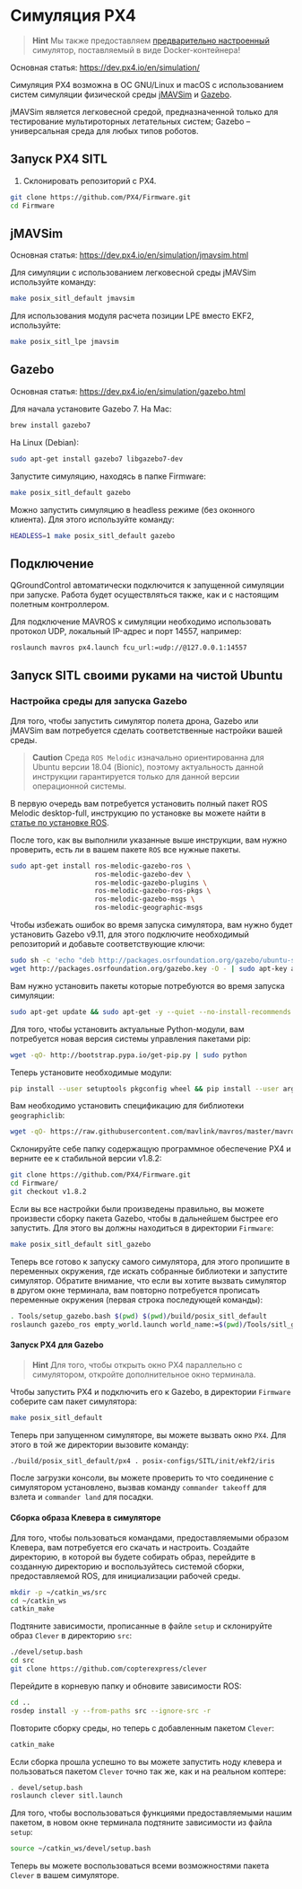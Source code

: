 # Симуляция PX4

> **Hint** Мы также предоставляем [предварительно настроенный](sitl_docker.md) симулятор, поставляемый в виде Docker-контейнера!

Основная статья: https://dev.px4.io/en/simulation/

Симуляция PX4 возможна в ОС GNU/Linux и macOS с использованием систем симуляции физической среды [jMAVSim](https://pixhawk.org/dev/hil/jmavsim) и [Gazebo](http://gazebosim.org).

jMAVSim является легковесной средой, предназначенной только для тестирование мультироторных летательных систем; Gazebo – универсальная среда для любых типов роботов.

## Запуск PX4 SITL

1. Склонировать репозиторий с PX4.

```bash
git clone https://github.com/PX4/Firmware.git
cd Firmware
```

## jMAVSim

Основная статья: https://dev.px4.io/en/simulation/jmavsim.html

Для симуляции с использованием легковесной среды jMAVSim используйте команду:

```bash
make posix_sitl_default jmavsim
```

Для использования модуля расчета позиции LPE вместо EKF2, используйте:

```bash
make posix_sitl_lpe jmavsim
```

## Gazebo

Основная статья: https://dev.px4.io/en/simulation/gazebo.html

Для начала установите Gazebo 7. На Mac:

```bash
brew install gazebo7
```

На Linux (Debian):

```bash
sudo apt-get install gazebo7 libgazebo7-dev
```

Запустите симуляцию, находясь в папке Firmware:

```bash
make posix_sitl_default gazebo
```

Можно запустить симуляцию в headless режиме (без оконного клиента). Для этого используйте команду:

```bash
HEADLESS=1 make posix_sitl_default gazebo
```

## Подключение

QGroundControl автоматически подключится к запущенной симуляции при запуске. Работа будет осуществляться также, как и с настоящим полетным контроллером.

Для подключение MAVROS к симуляции необходимо использовать протокол UDP, локальный IP-адрес и порт 14557, например:

```bash
roslaunch mavros px4.launch fcu_url:=udp://@127.0.0.1:14557
```

## Запуск SITL своими руками на чистой Ubuntu

### Настройка среды для запуска Gazebo

Для того, чтобы запустить симулятор полета дрона, Gazebo или jMAVSim вам потребуется сделать соответственные настройки вашей среды.

> **Caution** Среда `ROS Melodic` изначально ориентированна для Ubuntu версии 18.04 (Bionic), поэтому актуальность данной инструкции гарантируется только для данной версии операционной системы.

В первую очередь вам потребуется установить полный пакет ROS Melodic desktop-full, инструкцию по установке вы можете найти в [статье по установке ROS](ros-install.md).

После того, как вы выполнили указанные выше инструкции, вам нужно проверить, есть ли в вашем пакете `ROS` все нужные пакеты.

```bash
sudo apt-get install ros-melodic-gazebo-ros \
					 ros-melodic-gazebo-dev \
					 ros-melodic-gazebo-plugins \
					 ros-melodic-gazebo-ros-pkgs \
					 ros-melodic-gazebo-msgs \
					 ros-melodic-geographic-msgs
```

Чтобы избежать ошибок во время запуска симулятора, вам нужно будет установить Gazebo v9.11, для этого подключите необходимый репозиторий и добавьте соответствующие ключи:

```bash
sudo sh -c 'echo "deb http://packages.osrfoundation.org/gazebo/ubuntu-stable `lsb_release -cs` main" > /etc/apt/sources.list.d/gazebo-stable.list'
wget http://packages.osrfoundation.org/gazebo.key -O - | sudo apt-key add -
```

Вам нужно установить пакеты которые потребуются во время запуска симуляции:

```bash
sudo apt-get update && sudo apt-get -y --quiet --no-install-recommends install bzip2 ca-certificates ccache cmake cppcheck curl dirmngr doxygen file g++ gcc gdb git gnupg gosu lcov libfreetype6-dev libgtest-dev libpng-dev lsb-release make ninja-build openjdk-8-jdk openjdk-8-jre openssh-client pkg-config python-pip python-pygments python-setuptools rsync shellcheck tzdata unzip wget xsltproc zip ant gazebo7 gstreamer1.0-plugins-bad gstreamer1.0-plugins-base gstreamer1.0-plugins-good gstreamer1.0-plugins-ugly libeigen3-dev libgazebo7-dev libgstreamer-plugins-base1.0-dev libimage-exiftool-perl libopencv-dev libxml2-utils pkg-config protobuf-compiler libgeographic-dev geographiclib-tools libignition-math2-dev

```

Для того, чтобы установить актуальные Python-модули, вам потребуется новая версия системы управления пакетами pip:

```bash
wget -qO- http://bootstrap.pypa.io/get-pip.py | sudo python
```

Теперь установите необходимые модули:

```bash
pip install --user setuptools pkgconfig wheel && pip install --user argparse argcomplete coverage jinja2 empy numpy requests serial toml pyyaml cerberus
```

Вам необходимо установить спецификацию для библиотеки `geographiclib`:

```bash
wget -qO- https://raw.githubusercontent.com/mavlink/mavros/master/mavros/scripts/install_geographiclib_datasets.sh | sudo bash
```

Склонируйте себе папку содержащую программное обеспечение PX4 и верните ее к стабильной версии v1.8.2:

```bash
git clone https://github.com/PX4/Firmware.git
cd Firmware/
git checkout v1.8.2
```

Если вы все настройки были произведены правильно, вы можете произвести сборку пакета Gazebo, чтобы в дальнейшем быстрее его запустить. Для этого вы должны находиться в директории `Firmware`:

```bash
make posix_sitl_default sitl_gazebo
```

Теперь все готово к запуску самого симулятора, для этого пропишите в переменных окружения, где искать собранные библиотеки и запустите симулятор. Обратите внимание, что если вы хотите вызвать симулятор в другом окне терминала, вам повторно потребуется прописать переменные окружения (первая строка последующей команды):

```bash
. Tools/setup_gazebo.bash $(pwd) $(pwd)/build/posix_sitl_default
roslaunch gazebo_ros empty_world.launch world_name:=$(pwd)/Tools/sitl_gazebo/worlds/iris_fpv_cam.world
```

#### Запуск PX4 для Gazebo

> **Hint** Для того, чтобы открыть окно PX4 параллельно с симулятором, откройте дополнительное окно терминала.

Чтобы запустить PX4 и подключить его к Gazebo, в директории `Firmware` соберите сам пакет симулятора:

```bash
make posix_sitl_default
```

Теперь при запущенном симуляторе, вы можете вызвать окно `PX4`. Для этого в той же директории вызовите команду:

```bash
./build/posix_sitl_default/px4 . posix-configs/SITL/init/ekf2/iris
```

После загрузки консоли, вы можете проверить то что соединение с симулятором установлено, вызвав команду `commander takeoff` для взлета и `commander land` для посадки.

#### Сборка образа Клевера в симуляторе

Для того, чтобы пользоваться командами, предоставляемыми образом Клевера, вам потребуется его скачать и настроить. Создайте директорию, в которой вы будете собирать образ, перейдите в созданную директорию и воспользуйтесь системой сборки, предоставляемой ROS, для инициализации рабочей среды.

```bash
mkdir -p ~/catkin_ws/src
cd ~/catkin_ws
catkin_make
```

Подтяните зависимости, прописанные в файле `setup` и склонируйте образ `Clever` в директорию `src`:

```bash
./devel/setup.bash
cd src
git clone https://github.com/copterexpress/clever
```

Перейдите в корневую папку и обновите зависимости ROS:

```bash
cd ..
rosdep install -y --from-paths src --ignore-src -r
```

Повторите сборку среды, но теперь с добавленным пакетом `Clever`:

```bash
catkin_make
```

Если сборка прошла успешно то вы можете запустить ноду клевера и пользоваться пакетом `Clever` точно так же, как и на реальном коптере:

```bash
. devel/setup.bash
roslaunch clever sitl.launch
```

Для того, чтобы воспользоваться функциями предоставляемыми нашим пакетом, в новом окне терминала подтяните зависимости из файла `setup`:

```bash
source ~/catkin_ws/devel/setup.bash
```

Теперь вы можете воспользоваться всеми возможностями пакета `Clever` в вашем симуляторе.
